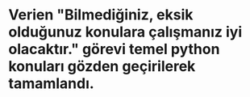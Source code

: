 <h1>Verien "Bilmediğiniz, eksik olduğunuz konulara çalışmanız iyi olacaktır." görevi temel python konuları gözden geçirilerek tamamlandı.</h1>